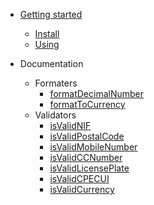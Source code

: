 * [Getting started]()

  * [Install](?id=🔰-how-to-install)
  * [Using](?id=🚀-how-to-use)

* Documentation
  * Formaters
    * [formatDecimalNumber](formaters?id=formatdecimalnumbernumber-stringnumber-options-object)
    * [formatToCurrency](formaters?id=formattocurrencynumber-number-numdecimals-number)
  * Validators
    * [isValidNIF](validators.md?id=isvalidnifnif-string)
    * [isValidPostalCode](validators.md?id=isvalidpostalcodepostalcode-string)
    * [isValidMobileNumber](validators.md?id=isvalidmobilenumbermobilenumber-string)
    * [isValidCCNumber](validators.md?id=isvalidccnumbercitizencardnumber-string)
    * [isValidLicensePlate](validators.md?id=isvalidlicenseplateplatenumber-string)
    * [isValidCPECUI](validators.md?id=isvalidcpecui-string)
    * [isValidCurrency](validators.md?id=isvalidcurrency-string)
